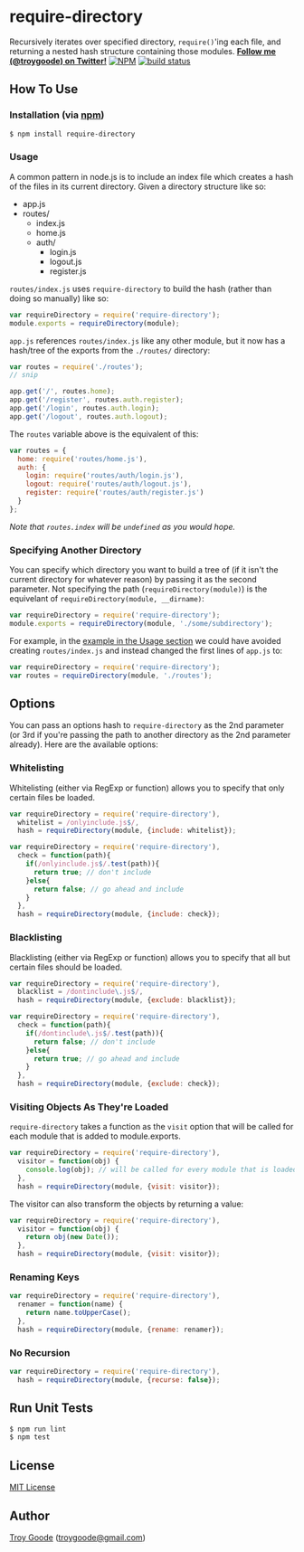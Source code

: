 # require-directory

Recursively iterates over specified directory, `require()`'ing each file, and returning a nested hash structure containing those modules.
**[Follow me (@troygoode) on Twitter!](https://twitter.com/intent/user?screen_name=troygoode)**
[![NPM](https://nodei.co/npm/require-directory.png?downloads=true&stars=true)](https://nodei.co/npm/require-directory/)
[![build status](https://secure.travis-ci.org/troygoode/node-require-directory.png)](http://travis-ci.org/troygoode/node-require-directory)
## How To Use

### Installation (via [npm](https://npmjs.org/package/require-directory))
```bash
$ npm install require-directory
```
### Usage

A common pattern in node.js is to include an index file which creates a hash of the files in its current directory. Given a directory structure like so:
* app.js
* routes/
  * index.js
  * home.js
  * auth/
    * login.js
    * logout.js
    * register.js

`routes/index.js` uses `require-directory` to build the hash (rather than doing so manually) like so:
```javascript
var requireDirectory = require('require-directory');
module.exports = requireDirectory(module);
```
`app.js` references `routes/index.js` like any other module, but it now has a hash/tree of the exports from the `./routes/` directory:
```javascript
var routes = require('./routes');
// snip

app.get('/', routes.home);
app.get('/register', routes.auth.register);
app.get('/login', routes.auth.login);
app.get('/logout', routes.auth.logout);
```

The `routes` variable above is the equivalent of this:
```javascript
var routes = {
  home: require('routes/home.js'),
  auth: {
    login: require('routes/auth/login.js'),
    logout: require('routes/auth/logout.js'),
    register: require('routes/auth/register.js')
  }
};
```
*Note that `routes.index` will be `undefined` as you would hope.*
### Specifying Another Directory

You can specify which directory you want to build a tree of (if it isn't the current directory for whatever reason) by passing it as the second parameter. Not specifying the path (`requireDirectory(module)`) is the equivelant of `requireDirectory(module, __dirname)`:
```javascript
var requireDirectory = require('require-directory');
module.exports = requireDirectory(module, './some/subdirectory');
```

For example, in the [example in the Usage section](#usage) we could have avoided creating `routes/index.js` and instead changed the first lines of `app.js` to:
```javascript
var requireDirectory = require('require-directory');
var routes = requireDirectory(module, './routes');
```
## Options

You can pass an options hash to `require-directory` as the 2nd parameter (or 3rd if you're passing the path to another directory as the 2nd parameter already). Here are the available options:
### Whitelisting

Whitelisting (either via RegExp or function) allows you to specify that only certain files be loaded.
```javascript
var requireDirectory = require('require-directory'),
  whitelist = /onlyinclude.js$/,
  hash = requireDirectory(module, {include: whitelist});
```
```javascript
var requireDirectory = require('require-directory'),
  check = function(path){
    if(/onlyinclude.js$/.test(path)){
      return true; // don't include
    }else{
      return false; // go ahead and include
    }
  },
  hash = requireDirectory(module, {include: check});
```
### Blacklisting

Blacklisting (either via RegExp or function) allows you to specify that all but certain files should be loaded.
```javascript
var requireDirectory = require('require-directory'),
  blacklist = /dontinclude\.js$/,
  hash = requireDirectory(module, {exclude: blacklist});
```
```javascript
var requireDirectory = require('require-directory'),
  check = function(path){
    if(/dontinclude\.js$/.test(path)){
      return false; // don't include
    }else{
      return true; // go ahead and include
    }
  },
  hash = requireDirectory(module, {exclude: check});
```
### Visiting Objects As They're Loaded

`require-directory` takes a function as the `visit` option that will be called for each module that is added to module.exports.
```javascript
var requireDirectory = require('require-directory'),
  visitor = function(obj) {
    console.log(obj); // will be called for every module that is loaded
  },
  hash = requireDirectory(module, {visit: visitor});
```

The visitor can also transform the objects by returning a value:
```javascript
var requireDirectory = require('require-directory'),
  visitor = function(obj) {
    return obj(new Date());
  },
  hash = requireDirectory(module, {visit: visitor});
```
### Renaming Keys

```javascript
var requireDirectory = require('require-directory'),
  renamer = function(name) {
    return name.toUpperCase();
  },
  hash = requireDirectory(module, {rename: renamer});
```
### No Recursion

```javascript
var requireDirectory = require('require-directory'),
  hash = requireDirectory(module, {recurse: false});
```
## Run Unit Tests

```bash
$ npm run lint
$ npm test
```
## License

[MIT License](http://www.opensource.org/licenses/mit-license.php)
## Author

[Troy Goode](https://github.com/TroyGoode) ([troygoode@gmail.com](mailto:troygoode@gmail.com))
